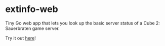# extinfo-web

Tiny Go web app that lets you look up the basic server status of a Cube 2: Sauerbraten game server.

Try it out [here](http://extinfo.sauerworld.org/)!